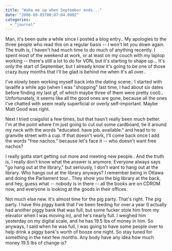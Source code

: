 ```yaml
---
title: "Wake me up when September ends..."
date: "2006-09-05T08:07:04.000Z"
categories: 
  - "journal"
---
```


Man, it's been quite a while since I posted a blog entry.. My apologies to the three people who read this on a regular basis -- I won't let you down again. The truth is, I haven't had much time to do much of anything recently. I spent most of the weekend at work, or at least on my couch with my laptop working -- there's still a lot to do for VON, but it's starting to shape up... It's only the start of September, but I already know it's going to be one of those crazy busy months that I'll be glad is behind me when it's all over..

I've slowly been working myself back into the dating scene.. I started with lavalife a while ago (when I was "shopping" last time, I had about six dates before finding my last gf, of which maybe three of them were pretty cool).. Unfortunately, it seems like all the good ones are gone, because all the ones I've chatted with seem really superficial or overly self-important. Maybe Matt Good was right.

Next I tried craigslist a few times, but that hasn't really been much better. I'm at the point where I'm just going to cut out some cardboard, tie it around my neck with the words "educated. have job. available." and head to to granville street with a cup. If that doesn't work, I'll come back once I add the words "free nachos." because let's face it -- who doesn't want free nachos?

I really gotta start getting out more and meeting new people.. And the truth is, I really don't know what the answer is anymore. Everyone always says "go hang out at the library," but seriously, I don't want to hang out at the library. Who hangs out at the library anyways? I remember being in Ottawa and doing the Parliament tour.. They show you the big library at the back, and hey, guess what -- nobody is in there -- all the books are on CDROM now, and everyone is looking at the goods in their offices.

Not much else new. It's almost time for the pig party. That's right. The pig party. I have this piggy bank that I've been feeding for over a year (I actually had another piggy bank that was full, but some fucker stole him from my elevator when I was moving in), and he's nearly full. I weighed him yesterday on my digital scale, and he has 19.5 lbs of money in him. So anyways, I said when he was full, I was going to have some people over to help drink a piggy bank's worth of booze one night. So stay tuned for something in the next few months. Any body have any idea how much money 19.5 lbs of change is?
